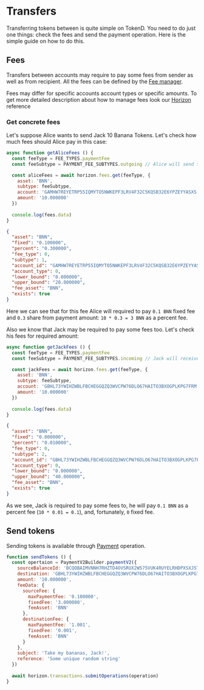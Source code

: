 # Transfers

Transferring tokens between is quite simple on TokenD. You need to do just one things: check the fees and send 
the payment operation. Here is the simple guide on how to do this.

## Fees

Transfers between accounts may require to pay some fees from sender as well as from recipient. All the fees can be
defined by the [Fee manager][1].

Fees may differ for specific accounts account types or specific amounts. To get more detailed description about how 
to manage fees look our [Horizon][3] reference

### Get concrete fees

Let's suppose Alice wants to send Jack 10 Banana Tokens. Let's check how much fees should Alice pay in this case:

```javascript
async function getAliceFees () {
  const feeType = FEE_TYPES.paymentFee
  const feeSubtype = PAYMENT_FEE_SUBTYPES.outgoing // Alice will send this payment

  const aliceFees = await horizon.fees.get(feeType, {
    asset: 'BNN',
    subtype: feeSubtype,
    account: 'GAMHW7REYETRP55IQMYTO5NWKEPF3LRV4F32C5KQSB32E6YPZEYYASXS', // Alice's account ID
    amount: '10.000000'
  })
  
  console.log(fees.data)
}
```

```json
{
  "asset": "BNN",
  "fixed": "0.100000",
  "percent": "0.300000",
  "fee_type": 0,
  "subtype": 1,
  "account_id": "GAMHW7REYETRP55IQMYTO5NWKEPF3LRV4F32C5KQSB32E6YPZEYYASXS",
  "account_type": 0,
  "lower_bound": "0.000000",
  "upper_bound": "20.000000",
  "fee_asset": "BNN",
  "exists": true
}
```

Here we can see that for this fee Alice will required to pay `0.1 BNN` fixed fee and `0.3` share from payment amount:
`10 * 0.3 = 3 BNN` as a percent fee.

Also we know that Jack may be required to pay some fees too. Let's check his fees for required amount:

```javascript
async function getJackFees () {
  const feeType = FEE_TYPES.paymentFee
  const feeSubtype = PAYMENT_FEE_SUBTYPES.incoming // Jack will receive this payment

  const jackFees = await horizon.fees.get(feeType, {
    asset: 'BNN',
    subtype: feeSubtype,
    account: 'GBHL73YWIHZWBLFBCHEGGQZQ3WVCPW76DLO67HAITO3BXOGPLKPG7FRM', // Jack's account ID
    amount: '10.000000'
  })
  
  console.log(fees.data)
}
```

```json
{
  "asset": "BNN",
  "fixed": "0.000000",
  "percent": "0.010000",
  "fee_type": 0,
  "subtype": 2,
  "account_id": "GBHL73YWIHZWBLFBCHEGGQZQ3WVCPW76DLO67HAITO3BXOGPLKPG7FRM",
  "account_type": 0,
  "lower_bound": "0.000000",
  "upper_bound": "40.000000",
  "fee_asset": "BNN",
  "exists": true
}
```

As we see, Jack is required to pay some fees to, he will pay `0.1 BNN` as a percent fee (`10 * 0.01 = 0.1`), and,
fortunately, `0` fixed fee.

## Send tokens

Sending tokens is available through [Payment][4] operation. 

```javascript
function sendTokens () {
  const opertaion = PaymentV2Builder.paymentV2({
    sourceBalanceId: 'BCQOBAIMVNNH7RHZTD4OVSRUX2W575VUK4RUYELRHDPXSXJ5TMS2BHAV', // Alice's Bananas balance ID
    destination: 'GBHL73YWIHZWBLFBCHEGGQZQ3WVCPW76DLO67HAITO3BXOGPLKPG7FRM', // Jack account ID
    amount: '10.000000',
    feeData: {
      sourceFee: {
        maxPaymentFee: '0.100000',
        fixedFee: '3.000000',
        feeAsset: 'BNN'
      },
      destinationFee: {
        maxPaymentFee: '1.001',
        fixedFee: '0.001',
        feeAsset: 'BNN'
      }
    },
    subject: 'Take my bananas, Jack!',
    reference: 'Some unique random string'
  })
  
  await horizon.transactions.submitOperations(operation)
}
```

[1]: /tech/key_entities/signer.md
[3]: https://tokend.gitlab.io/docs/#fees
[4]: /tech/operations/payment.md
